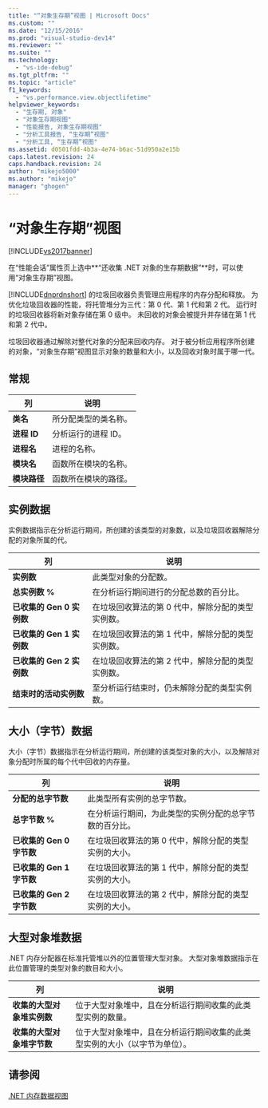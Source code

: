 ```yaml
---
title: "“对象生存期”视图 | Microsoft Docs"
ms.custom: ""
ms.date: "12/15/2016"
ms.prod: "visual-studio-dev14"
ms.reviewer: ""
ms.suite: ""
ms.technology: 
  - "vs-ide-debug"
ms.tgt_pltfrm: ""
ms.topic: "article"
f1_keywords: 
  - "vs.performance.view.objectlifetime"
helpviewer_keywords: 
  - "生存期, 对象"
  - "对象生存期视图"
  - "性能报告, 对象生存期视图"
  - "分析工具报告, “生存期”视图"
  - "分析工具, “生存期”视图"
ms.assetid: d0501fdd-4b3a-4e74-b6ac-51d950a2e15b
caps.latest.revision: 24
caps.handback.revision: 24
author: "mikejo5000"
ms.author: "mikejo"
manager: "ghogen"
---
```

# “对象生存期”视图
[!INCLUDE[vs2017banner](../code-quality/includes/vs2017banner.md)]

在“性能会话”属性页上选中**“还收集 .NET 对象的生存期数据”**时，可以使用“对象生存期”视图。  
  
 [!INCLUDE[dnprdnshort](../code-quality/includes/dnprdnshort_md.md)] 的垃圾回收器负责管理应用程序的内存分配和释放。  为优化垃圾回收器的性能，将托管堆分为三代：第 0 代、第 1 代和第 2 代。  运行时的垃圾回收器将新对象存储在第 0 级中。  未回收的对象会被提升并存储在第 1 代和第 2 代中。  
  
 垃圾回收器通过解除对整代对象的分配来回收内存。  对于被分析应用程序所创建的对象，“对象生存期”视图显示对象的数量和大小，以及回收对象时属于哪一代。  
  
## 常规  
  
|列|说明|  
|-------|--------|  
|**类名**|所分配类型的类名称。|  
|**进程 ID**|分析运行的进程 ID。|  
|**进程名**|进程的名称。|  
|**模块名**|函数所在模块的名称。|  
|**模块路径**|函数所在模块的路径。|  
  
## 实例数据  
 实例数据指示在分析运行期间，所创建的该类型的对象数，以及垃圾回收器解除分配的对象所属的代。  
  
|列|说明|  
|-------|--------|  
|**实例数**|此类型对象的分配数。|  
|**总实例数 %**|在分析运行期间进行的分配总数的百分比。|  
|**已收集的 Gen 0 实例数**|在垃圾回收算法的第 0 代中，解除分配的类型实例数。|  
|**已收集的 Gen 1 实例数**|在垃圾回收算法的第 1 代中，解除分配的类型实例数。|  
|**已收集的 Gen 2 实例数**|在垃圾回收算法的第 2 代中，解除分配的类型实例数。|  
|**结束时的活动实例数**|至分析运行结束时，仍未解除分配的类型实例数。|  
  
## 大小（字节）数据  
 大小（字节）数据指示在分析运行期间，所创建的该类型对象的大小，以及解除对象分配时所属的每个代中回收的内存量。  
  
|列|说明|  
|-------|--------|  
|**分配的总字节数**|此类型所有实例的总字节数。|  
|**总字节数 %**|在分析运行期间，为此类型的实例分配的总字节数的百分比。|  
|**已收集的 Gen 0 字节数**|在垃圾回收算法的第 0 代中，解除分配的类型实例的大小。|  
|**已收集的 Gen 1 字节数**|在垃圾回收算法的第 1 代中，解除分配的类型实例的大小。|  
|**已收集的 Gen 2 字节数**|在垃圾回收算法的第 2 代中，解除分配的类型实例的大小。|  
  
## 大型对象堆数据  
 .NET 内存分配器在标准托管堆以外的位置管理大型对象。  大型对象堆数据指示在此位置管理的类型对象的数目和大小。  
  
|列|说明|  
|-------|--------|  
|**收集的大型对象堆实例数**|位于大型对象堆中，且在分析运行期间收集的此类型实例的数量。|  
|**收集的大型对象堆字节数**|位于大型对象堆中，且在分析运行期间收集的此类型实例的大小（以字节为单位）。|  
  
## 请参阅  
 [.NET 内存数据视图](../profiling/dotnet-memory-data-views.md)